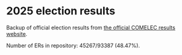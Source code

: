 # 2025 election results

Backup of official election results from [the official COMELEC results website](https://2025electionresults.comelec.gov.ph).
























Number of ERs in repository: 45267/93387 (48.47%).
